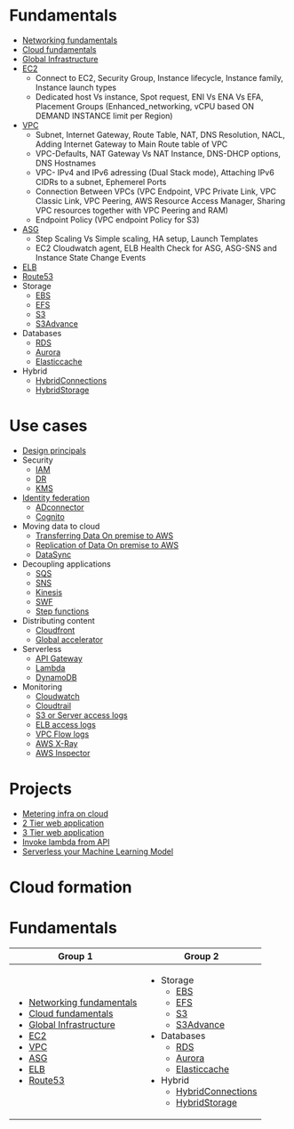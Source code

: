 # Fundamentals
- [Networking fundamentals](1.Fundamentals/1.Networking/README.md)
- [Cloud fundamentals](1.Fundamentals/2.Cloud/README.md)
- [Global Infrastructure](1.Fundamentals/3.GlobalInfra/README.md)
- [EC2](1.Fundamentals/4.EC2/README.md)
  - Connect to EC2, Security Group, Instance lifecycle, Instance family, Instance launch types
  - Dedicated host Vs instance, Spot request, ENI Vs ENA Vs EFA, Placement Groups (Enhanced_networking, vCPU based ON DEMAND INSTANCE limit per Region)
- [VPC](1.Fundamentals/5.VPC/README.md)
  - Subnet, Internet Gateway, Route Table, NAT, DNS Resolution, NACL, Adding Internet Gateway to Main Route table of VPC
  - VPC-Defaults, NAT Gateway Vs NAT Instance, DNS-DHCP options, DNS Hostnames
  - VPC- IPv4 and IPv6 adressing (Dual Stack mode), Attaching IPv6 CIDRs to a subnet, Ephemerel Ports
  - Connection Between VPCs (VPC Endpoint, VPC Private Link, VPC Classic Link, VPC Peering, AWS Resource Access Manager, Sharing VPC resources together with VPC Peering and RAM)
  - Endpoint Policy (VPC endpoint Policy for S3)
- [ASG](1.Fundamentals/6.ASG/README.md)
  - Step Scaling Vs Simple scaling, HA setup, Launch Templates
  - EC2 Cloudwatch agent, ELB Health Check for ASG, ASG-SNS and Instance State Change Events
- [ELB](1.Fundamentals/7.ELB/README.md)
- [Route53](1.Fundamentals/8.Route53/README.md)
- Storage
  - [EBS](1.Fundamentals/9.Storage/EBS/README.md)
  - [EFS](1.Fundamentals/9.Storage/EFS/README.md)
  - [S3](1.Fundamentals/9.Storage/S3/README.md)
  - [S3Advance](1.Fundamentals/9.Storage/S3Advance/README.md)
- Databases
  - [RDS](1.Fundamentals/10.Databases/RDS/README.md)
  - [Aurora](1.Fundamentals/10.Databases/Aurora/README.md)
  - [Elasticcache](1.Fundamentals/10.Databases/Elasticcache/README.md)
- Hybrid
  - [HybridConnections](1.Fundamentals/11.Hybrid/HybridConnections/README.md)
  - [HybridStorage](1.Fundamentals/11.Hybrid/HybridStorage/README.md)

# Use cases
- [Design principals](2.UseCases/1.DesignPrincipals/README.md)
- Security
  - [IAM](2.UseCases/2.Security/IAM.md)
  - [DR](2.UseCases/2.Security/DR.md)
  - [KMS](2.UseCases/2.Security/KMS.md)
- [Identity federation](2.UseCases/3.IdentityFederation/README.md)
  - [ADconnector](2.UseCases/3.IdentityFederation/ADconnector.md)
  - [Cognito](2.UseCases/3.IdentityFederation/Cognito.md)
- Moving data to cloud
  - [Transferring Data On premise to AWS](2.UseCases/4.MovingDataToCloud/Snow/README.md)
  - [Replication of Data On premise to AWS](2.UseCases/4.MovingDataToCloud/Replication/README.md)
  - [DataSync](2.UseCases/4.MovingDataToCloud/DataSync/README.md)
- Decoupling applications
  - [SQS](2.UseCases/5.DecouplingApplications/SQS/README.md)
  - [SNS](2.UseCases/5.DecouplingApplications/SNS/README.md)
  - [Kinesis](2.UseCases/5.DecouplingApplications/Kinesis/README.md)
  - [SWF](2.UseCases/5.DecouplingApplications/SWF/README.md)
  - [Step functions](2.UseCases/5.DecouplingApplications/StepFunction/README.md)
- Distributing content
  - [Cloudfront](2.UseCases/6.DistributingContent/Cloudfront.md)
  - [Global accelerator](2.UseCases/6.DistributingContent/GlobalAccelerator.md)
- Serverless
  - [API Gateway](2.UseCases/7.Serverless/API-Gateway/README.md)
  - [Lambda](2.UseCases/7.Serverless/Lambda/README.md)
  - [DynamoDB](2.UseCases/7.Serverless/DynamoDB/README.md)
- Monitoring
  - [Cloudwatch](2.UseCases/8.Monitoring/Cloudwatch.md)
  - [Cloudtrail](2.UseCases/8.Monitoring/Cloudtrail.md)
  - [S3 or Server access logs](2.UseCases/8.Monitoring/S3accessLogs.md)
  - [ELB access logs](2.UseCases/8.Monitoring/ELBaccessLogs.md)
  - [VPC Flow logs](2.UseCases/8.Monitoring/VPCflowLogs.md)
  - [AWS X-Ray]()
  - [AWS Inspector]()
# Projects
- [Metering infra on cloud](3.Projects/MeteringInfraOnCloud/README.md)
- [2 Tier web application](3.Projects/2TierWebApp/README.md)
- [3 Tier web application](3.Projects/3TierWebApp/README.md)
- [Invoke lambda from API](3.Projects/InvokeLambdaFromAPI/README.md)
- [Serverless your Machine Learning Model](https://medium.com/analytics-vidhya/serverless-your-machine-learning-model-with-pycaret-and-aws-lambda-c33334ee6011)

# Cloud formation

# Fundamentals
| Group 1 | Group 2 |
| ------- | ------- |
|<ul><li>[Networking fundamentals](1.Basics/1.Fundamentals/1.Networking/README.md)</li><li>[Cloud fundamentals](1.Basics/1.Fundamentals/2.Cloud/README.md)</li><li>[Global Infrastructure](1.Basics/1.Fundamentals/3.GlobalInfra/README.md)</li><li>[EC2](1.Basics/1.Fundamentals/4.EC2/README.md)</li><li>[VPC](1.Basics/1.Fundamentals/5.VPC/README.md)</li><li>[ASG](1.Basics/1.Fundamentals/6.ASG/README.md)</li><li>[ELB](1.Basics/1.Fundamentals/7.ELB/README.md)</li><li>[Route53](1.Basics/1.Fundamentals/8.Route53/README.md)</li></ul> | <ul><li>Storage<ul><li>[EBS](1.Basics/1.Fundamentals/9.Storage/EBS/README.md)</li><li>[EFS](1.Basics/1.Fundamentals/9.Storage/EFS/README.md)</li><li>[S3](1.Basics/1.Fundamentals/9.Storage/S3/README.md)</li><li>[S3Advance](1.Basics/1.Fundamentals/9.Storage/S3Advance/README.md)</li></ul></li><li>Databases<ul><li>[RDS](1.Basics/1.Fundamentals/10.RDS/README.md)</li><li>[Aurora](1.Basics/1.Fundamentals/10.Databases/Aurora/README.md)</li><li>[Elasticcache](1.Basics/1.Fundamentals/10.Databases/Elasticcache/README.md)</li></ul></li><li>Hybrid<ul><li>[HybridConnections](1.Basics/1.Fundamentals/11.Hybrid/HybridConnections/README.md)</li><li>[HybridStorage](1.Basics/1.Fundamentals/11.Hybrid/HybridStorage/README.md)</li></ul> |
